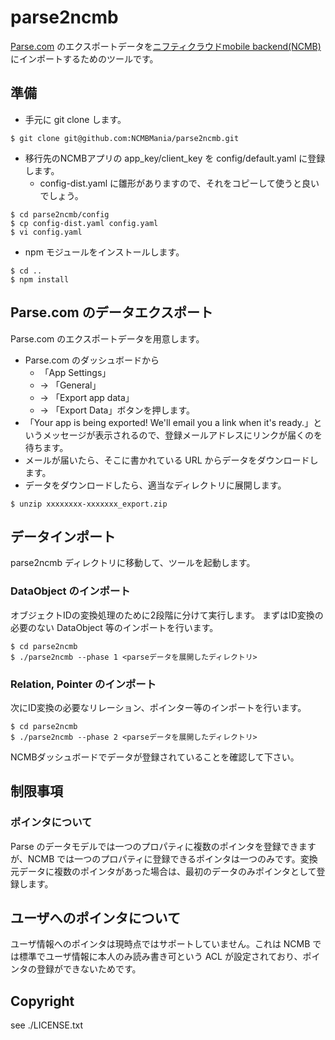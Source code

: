 # parse2ncmb

[Parse.com](http://parse.com) のエクスポートデータを[ニフティクラウドmobile backend(NCMB)](http://mb.cloud.nifty.com) にインポートするためのツールです。

## 準備

* 手元に git clone します。
```
$ git clone git@github.com:NCMBMania/parse2ncmb.git
```
* 移行先のNCMBアプリの app_key/client_key を config/default.yaml に登録します。
  * config-dist.yaml に雛形がありますので、それをコピーして使うと良いでしょう。
```
$ cd parse2ncmb/config
$ cp config-dist.yaml config.yaml
$ vi config.yaml
```
* npm モジュールをインストールします。
```
$ cd ..
$ npm install
```

## Parse.com のデータエクスポート

Parse.com のエクスポートデータを用意します。

* Parse.com のダッシュボードから
  * 「App Settings」
  * → 「General」
  * → 「Export app data」
  * → 「Export Data」ボタンを押します。
* 「Your app is being exported! We'll email you a link when it's ready.」というメッセージが表示されるので、登録メールアドレスにリンクが届くのを待ちます。
* メールが届いたら、そこに書かれている URL からデータをダウンロードします。
* データをダウンロードしたら、適当なディレクトリに展開します。
```
$ unzip xxxxxxxx-xxxxxxx_export.zip
```

## データインポート

parse2ncmb ディレクトリに移動して、ツールを起動します。

### DataObject のインポート

オブジェクトIDの変換処理のために2段階に分けて実行します。
まずはID変換の必要のない DataObject 等のインポートを行います。

```
$ cd parse2ncmb
$ ./parse2ncmb --phase 1 <parseデータを展開したディレクトリ>
```

### Relation, Pointer のインポート

次にID変換の必要なリレーション、ポインター等のインポートを行います。

```
$ cd parse2ncmb
$ ./parse2ncmb --phase 2 <parseデータを展開したディレクトリ>
```

NCMBダッシュボードでデータが登録されていることを確認して下さい。

## 制限事項

### ポインタについて
 Parse のデータモデルでは一つのプロパティに複数のポインタを登録できますが、NCMB では一つのプロパティに登録できるポインタは一つのみです。変換元データに複数のポインタがあった場合は、最初のデータのみポインタとして登録します。

## ユーザへのポインタについて
ユーザ情報へのポインタは現時点ではサポートしていません。これは NCMB では標準でユーザ情報に本人のみ読み書き可という ACL が設定されており、ポインタの登録ができないためです。

## Copyright
see ./LICENSE.txt




